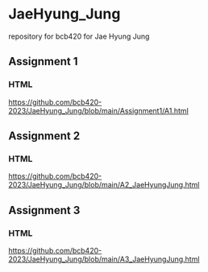 # JaeHyung_Jung
repository for bcb420 for Jae Hyung Jung

## Assignment 1
### HTML

https://github.com/bcb420-2023/JaeHyung_Jung/blob/main/Assignment1/A1.html

## Assignment 2
### HTML

https://github.com/bcb420-2023/JaeHyung_Jung/blob/main/A2_JaeHyungJung.html

## Assignment 3
### HTML

https://github.com/bcb420-2023/JaeHyung_Jung/blob/main/A3_JaeHyungJung.html